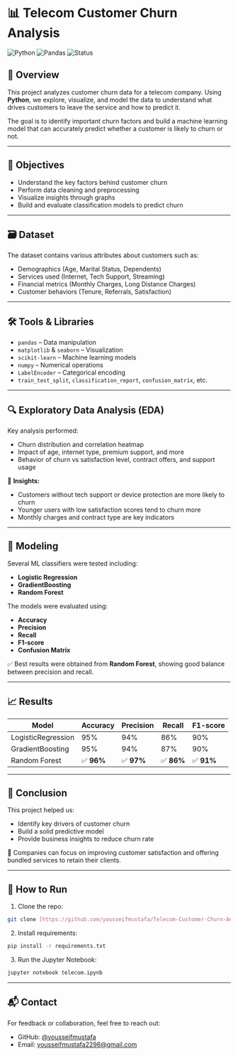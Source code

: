 
# 📊 Telecom Customer Churn Analysis

![Python](https://img.shields.io/badge/Python-3.x-blue?logo=python)
![Pandas](https://img.shields.io/badge/Pandas-Data%20Science-yellow?logo=pandas)
![Status](https://img.shields.io/badge/Project-Completed-brightgreen)

## 👋 Overview

This project analyzes customer churn data for a telecom company. Using **Python**, we explore, visualize, and model the data to understand what drives customers to leave the service and how to predict it.

The goal is to identify important churn factors and build a machine learning model that can accurately predict whether a customer is likely to churn or not.

---

## 🧠 Objectives

- Understand the key factors behind customer churn
- Perform data cleaning and preprocessing
- Visualize insights through graphs
- Build and evaluate classification models to predict churn

---

## 🗃️ Dataset

The dataset contains various attributes about customers such as:

- Demographics (Age, Marital Status, Dependents)
- Services used (Internet, Tech Support, Streaming)
- Financial metrics (Monthly Charges, Long Distance Charges)
- Customer behaviors (Tenure, Referrals, Satisfaction)

---

## 🛠️ Tools & Libraries

- `pandas` – Data manipulation
- `matplotlib` & `seaborn` – Visualization
- `scikit-learn` – Machine learning models
- `numpy` – Numerical operations
- `LabelEncoder` – Categorical encoding
- `train_test_split`, `classification_report`, `confusion_matrix`, etc.

---

## 🔍 Exploratory Data Analysis (EDA)

Key analysis performed:

- Churn distribution and correlation heatmap
- Impact of age, internet type, premium support, and more
- Behavior of churn vs satisfaction level, contract offers, and support usage

📌 **Insights:**

- Customers without tech support or device protection are more likely to churn
- Younger users with low satisfaction scores tend to churn more
- Monthly charges and contract type are key indicators

---

## 🤖 Modeling

Several ML classifiers were tested including:

- **Logistic Regression**
- **GradientBoosting**
- **Random Forest**

The models were evaluated using:

- **Accuracy**
- **Precision**
- **Recall**
- **F1-score**
- **Confusion Matrix**

✅ Best results were obtained from **Random Forest**, showing good balance between precision and recall.

---

## 📈 Results

| Model             | Accuracy | Precision | Recall | F1-score |
|------------------|----------|-----------|--------|----------|
| LogisticRegression | 95%      | 94%       | 86%    | 90%      |
| GradientBoosting     | 95%      | 94%       | 87%    | 90%      |
| Random Forest     | ✅ **96%**  | ✅ **97%**   | ✅ **86%**  | ✅ **91%**    |


---

## 📌 Conclusion

This project helped us:
- Identify key drivers of customer churn
- Build a solid predictive model
- Provide business insights to reduce churn rate

📣 Companies can focus on improving customer satisfaction and offering bundled services to retain their clients.

---

## 🚀 How to Run

1. Clone the repo:
```bash
git clone [https://github.com/yousseifmustafa/Telecom-Customer-Churn-Analysis.git]
```
2. Install requirements:
```bash
pip install -r requirements.txt
```
3. Run the Jupyter Notebook:
```bash
jupyter notebook telecom.ipynb
```

---

## 📬 Contact

For feedback or collaboration, feel free to reach out:

- GitHub: [@yousseifmustafa](https://github.com/yousseifmustafa)
- Email: yousseifmustafa2296@gmail.com
